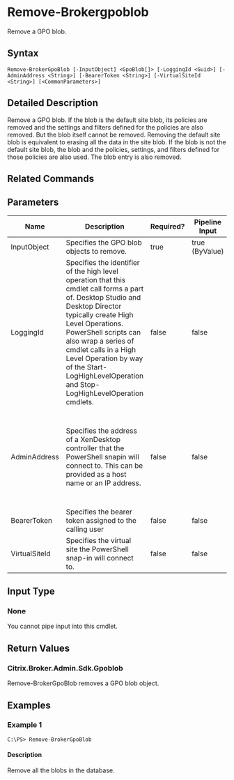 ﻿
# Remove-Brokergpoblob
Remove a GPO blob.
## Syntax
```
Remove-BrokerGpoBlob [-InputObject] <GpoBlob[]> [-LoggingId <Guid>] [-AdminAddress <String>] [-BearerToken <String>] [-VirtualSiteId <String>] [<CommonParameters>]
```
## Detailed Description
Remove a GPO blob. If the blob is the default site blob, its policies are removed and the settings and filters defined for the policies are also removed. But the blob itself cannot be removed. Removing the default site blob is equivalent to erasing all the data in the site blob. If the blob is not the default site blob, the blob and the policies, settings, and filters defined for those policies are also used. The blob entry is also removed.


## Related Commands

## Parameters
| Name   | Description | Required? | Pipeline Input | Default Value |
| --- | --- | --- | --- | --- |
| InputObject | Specifies the GPO blob objects to remove. | true | true (ByValue) |  |
| LoggingId | Specifies the identifier of the high level operation that this cmdlet call forms a part of. Desktop Studio and Desktop Director typically create High Level Operations. PowerShell scripts can also wrap a series of cmdlet calls in a High Level Operation by way of the Start-LogHighLevelOperation and Stop-LogHighLevelOperation cmdlets. | false | false |  |
| AdminAddress | Specifies the address of a XenDesktop controller that the PowerShell snapin will connect to. This can be provided as a host name or an IP address. | false | false | Localhost. Once a value is provided by any cmdlet, this value will become the default. |
| BearerToken | Specifies the bearer token assigned to the calling user | false | false |  |
| VirtualSiteId | Specifies the virtual site the PowerShell snap-in will connect to. | false | false |  |

## Input Type

### None
You cannot pipe input into this cmdlet.
## Return Values

### Citrix.Broker.Admin.Sdk.Gpoblob
Remove-BrokerGpoBlob removes a GPO blob object.
## Examples

### Example 1
```
C:\PS> Remove-BrokerGpoBlob
```
#### Description
Remove all the blobs in the database.
